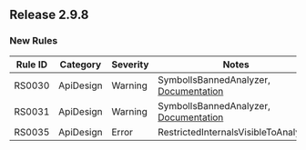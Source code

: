 ## Release 2.9.8

### New Rules

| Rule ID | Category  | Severity | Notes                                                                                                                                                                        |
| ------- | --------- | -------- | ---------------------------------------------------------------------------------------------------------------------------------------------------------------------------- |
| RS0030  | ApiDesign | Warning  | SymbolIsBannedAnalyzer, [Documentation](https://github.com/dotnet/roslyn/blob/main/src/RoslynAnalyzers/Microsoft.CodeAnalysis.BannedApiAnalyzers/BannedApiAnalyzers.Help.md) |
| RS0031  | ApiDesign | Warning  | SymbolIsBannedAnalyzer, [Documentation](https://github.com/dotnet/roslyn/blob/main/src/RoslynAnalyzers/Microsoft.CodeAnalysis.BannedApiAnalyzers/BannedApiAnalyzers.Help.md) |
| RS0035  | ApiDesign | Error    | RestrictedInternalsVisibleToAnalyzer                                                                                                                                         |
